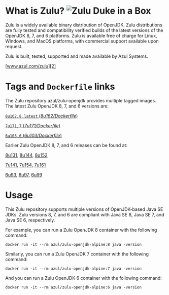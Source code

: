 What is Zulu? ![Zulu Duke in a Box][1]
======================================

Zulu is a widely available binary distribution of OpenJDK. Zulu distributions are fully tested and compatibility verified builds of the latest versions of the OpenJDK 8, 7, and 6 platforms. Zulu is available free of charge for Linux, Windows, and MacOS platforms, with commercial support available upon request.

Zulu is built, tested, supported and made available by Azul Systems.

[www.azul.com/zulu][2]

Tags and `Dockerfile` links
===========================

The Zulu repository azul/zulu-openjdk provides multiple tagged images. The latest Zulu OpenJDK 8, 7, and 6 versions are:

[`8u162`, `8`, `latest` (*8u162/Dockerfile*)][18]

[`7u171`, `7` (*7u171/Dockerfile*)][14]

[`6u103`, `6` (*6u103/Dockerfile*)][10]

Earlier Zulu OpenJDK 8, 7, and 6 releases can be found at:

[8u131][19], [8u144][20], [8u152][21]

[7u141][15], [7u154][16], [7u161][17]

[6u93][11], [6u97][12], [6u99][13]

Usage
=====

This Zulu repository supports multiple versions of OpenJDK-based Java SE JDKs. Zulu versions 8, 7, and 6 are compliant with Java SE 8, Java SE 7, and Java SE 6, respectively.

For example, you can run a Zulu OpenJDK 8 container with the following command:

    docker run -it --rm azul/zulu-openjdk-alpine:8 java -version

Similarly, you can run a Zulu OpenJDK 7 container with the following command:

    docker run -it --rm azul/zulu-openjdk-alpine:7 java -version

And you can run a Zulu OpenJDK 6 container with the following command:

    docker run -it --rm azul/zulu-openjdk-alpine:6 java -version


  [1]: https://www.azul.com/files/ZuluDocker60.gif
  [2]: http://www.azul.com/zulu
  [10]: https://github.com/zulu-openjdk/zulu-openjdk/blob/master/alpine/6u103-6.19.0.1/Dockerfile
  [11]: https://github.com/zulu-openjdk/zulu-openjdk/blob/master/alpine/6u93-6.16.0.1/Dockerfile
  [12]: https://github.com/zulu-openjdk/zulu-openjdk/blob/master/alpine/6u97-6.17.0.1/Dockerfile
  [13]: https://github.com/zulu-openjdk/zulu-openjdk/blob/master/alpine/6u99-6.18.0.3/Dockerfile
  [14]: https://github.com/zulu-openjdk/zulu-openjdk/blob/master/alpine/7u171-7.22.0.3/Dockerfile
  [15]: https://github.com/zulu-openjdk/zulu-openjdk/blob/master/alpine/7u141-7.18.0.3/Dockerfile
  [16]: https://github.com/zulu-openjdk/zulu-openjdk/blob/master/alpine/7u154-7.20.0.3/Dockerfile
  [17]: https://github.com/zulu-openjdk/zulu-openjdk/blob/master/alpine/7u161-7.21.0.3/Dockerfile
  [18]: https://github.com/zulu-openjdk/zulu-openjdk/blob/master/alpine/8u162-8.27.0.7/Dockerfile
  [19]: https://github.com/zulu-openjdk/zulu-openjdk/blob/master/alpine/8u131-8.21.0.1/Dockerfile
  [20]: https://github.com/zulu-openjdk/zulu-openjdk/blob/master/alpine/8u144-8.23.0.3/Dockerfile
  [21]: https://github.com/zulu-openjdk/zulu-openjdk/blob/master/alpine/8u152-8.25.0.1/Dockerfile
  [22]: https://github.com/zulu-openjdk/zulu-openjdk/blob/master/alpine/9u04-9.0.4.1/Dockerfile
  [23]: https://github.com/zulu-openjdk/zulu-openjdk/blob/master/alpine/9u01-9.0.1.3/Dockerfile
